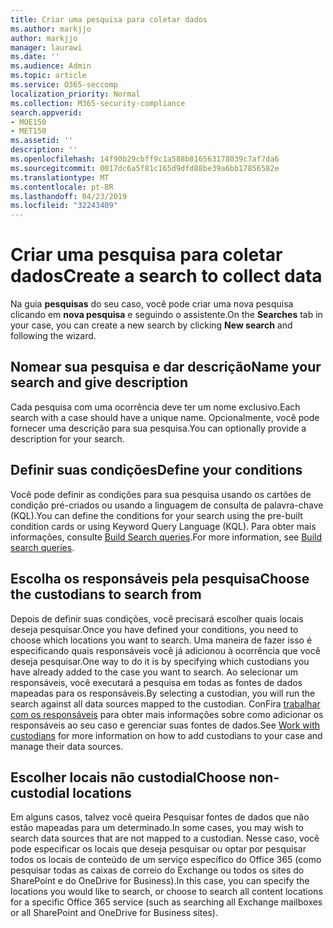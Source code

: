 ```yaml
---
title: Criar uma pesquisa para coletar dados
ms.author: markjjo
author: markjjo
manager: laurawi
ms.date: ''
ms.audience: Admin
ms.topic: article
ms.service: O365-seccomp
localization_priority: Normal
ms.collection: M365-security-compliance
search.appverid:
- MOE150
- MET150
ms.assetid: ''
description: ''
ms.openlocfilehash: 14f90b29cbff9c1a588b816563178039c7af7da6
ms.sourcegitcommit: 0017dc6a5f81c165d9dfd88be39a6bb17856582e
ms.translationtype: MT
ms.contentlocale: pt-BR
ms.lasthandoff: 04/23/2019
ms.locfileid: "32243409"
---
```

# <a name="create-a-search-to-collect-data"></a><span data-ttu-id="1634b-102">Criar uma pesquisa para coletar dados</span><span class="sxs-lookup"><span data-stu-id="1634b-102">Create a search to collect data</span></span>

<span data-ttu-id="1634b-103">Na guia **pesquisas** do seu caso, você pode criar uma nova pesquisa clicando em **nova pesquisa** e seguindo o assistente.</span><span class="sxs-lookup"><span data-stu-id="1634b-103">On the **Searches** tab in your case, you can create a new search by clicking **New search** and following the wizard.</span></span>

## <a name="name-your-search-and-give-description"></a><span data-ttu-id="1634b-104">Nomear sua pesquisa e dar descrição</span><span class="sxs-lookup"><span data-stu-id="1634b-104">Name your search and give description</span></span>

<span data-ttu-id="1634b-105">Cada pesquisa com uma ocorrência deve ter um nome exclusivo.</span><span class="sxs-lookup"><span data-stu-id="1634b-105">Each search with a case should have a unique name.</span></span> <span data-ttu-id="1634b-106">Opcionalmente, você pode fornecer uma descrição para sua pesquisa.</span><span class="sxs-lookup"><span data-stu-id="1634b-106">You can optionally provide a description for your search.</span></span> 

## <a name="define-your-conditions"></a><span data-ttu-id="1634b-107">Definir suas condições</span><span class="sxs-lookup"><span data-stu-id="1634b-107">Define your conditions</span></span>

<span data-ttu-id="1634b-108">Você pode definir as condições para sua pesquisa usando os cartões de condição pré-criados ou usando a linguagem de consulta de palavra-chave (KQL).</span><span class="sxs-lookup"><span data-stu-id="1634b-108">You can define the conditions for your search using the pre-built condition cards or using Keyword Query Language (KQL).</span></span> <span data-ttu-id="1634b-109">Para obter mais informações, consulte [Build Search queries](building-search-queries.md).</span><span class="sxs-lookup"><span data-stu-id="1634b-109">For more information, see [Build search queries](building-search-queries.md).</span></span>

## <a name="choose-the-custodians-to-search-from"></a><span data-ttu-id="1634b-110">Escolha os responsáveis pela pesquisa</span><span class="sxs-lookup"><span data-stu-id="1634b-110">Choose the custodians to search from</span></span>

<span data-ttu-id="1634b-111">Depois de definir suas condições, você precisará escolher quais locais deseja pesquisar.</span><span class="sxs-lookup"><span data-stu-id="1634b-111">Once you have defined your conditions, you need to choose which locations you want to search.</span></span> <span data-ttu-id="1634b-112">Uma maneira de fazer isso é especificando quais responsáveis você já adicionou à ocorrência que você deseja pesquisar.</span><span class="sxs-lookup"><span data-stu-id="1634b-112">One way to do it is by specifying which custodians you have already added to the case you want to search.</span></span> <span data-ttu-id="1634b-113">Ao selecionar um responsáveis, você executará a pesquisa em todas as fontes de dados mapeadas para os responsáveis.</span><span class="sxs-lookup"><span data-stu-id="1634b-113">By selecting a custodian, you will run the search against all data sources mapped to the custodian.</span></span> <span data-ttu-id="1634b-114">ConFira [trabalhar com os responsáveis](managing-custodians.md) para obter mais informações sobre como adicionar os responsáveis ao seu caso e gerenciar suas fontes de dados.</span><span class="sxs-lookup"><span data-stu-id="1634b-114">See [Work with custodians](managing-custodians.md) for more information on how to add custodians to your case and manage their data sources.</span></span>

## <a name="choose-non-custodial-locations"></a><span data-ttu-id="1634b-115">Escolher locais não custodial</span><span class="sxs-lookup"><span data-stu-id="1634b-115">Choose non-custodial locations</span></span>

<span data-ttu-id="1634b-116">Em alguns casos, talvez você queira Pesquisar fontes de dados que não estão mapeadas para um determinado.</span><span class="sxs-lookup"><span data-stu-id="1634b-116">In some cases, you may wish to search data sources that are not mapped to a custodian.</span></span> <span data-ttu-id="1634b-117">Nesse caso, você pode especificar os locais que deseja pesquisar ou optar por pesquisar todos os locais de conteúdo de um serviço específico do Office 365 (como pesquisar todas as caixas de correio do Exchange ou todos os sites do SharePoint e do OneDrive for Business).</span><span class="sxs-lookup"><span data-stu-id="1634b-117">In this case, you can specify the locations you would like to search, or choose to search all content locations for a specific Office 365 service (such as searching all Exchange mailboxes or all SharePoint and OneDrive for Business sites).</span></span>